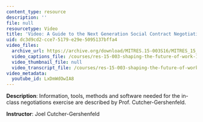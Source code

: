 ```yaml
---
content_type: resource
description: ''
file: null
resourcetype: Video
title: 'Video: A Guide to the Next Generation Social Contract Negotiations Exercise'
uid: dc3d9cd2-cce7-5179-e29e-5095137bffa4
video_files:
  archive_url: https://archive.org/download/MITRES.15-003S16/MITRES_15_003S16_6-1-2_360p.mp4
  video_captions_file: /courses/res-15-003-shaping-the-future-of-work-15-662x-spring-2016/c144f071960a59ffbb35a78b4a22b648_LxDmWdOwIA8.vtt
  video_thumbnail_file: null
  video_transcript_file: /courses/res-15-003-shaping-the-future-of-work-15-662x-spring-2016/0a4b9f46dc20871daebc76c774e07c2f_LxDmWdOwIA8.pdf
video_metadata:
  youtube_id: LxDmWdOwIA8
---
```


**Description**: Information, tools, methods and software needed for the in-class negotiations exercise are described by Prof. Cutcher-Gershenfeld.

**Instructor**: Joel Cutcher-Gershenfeld
